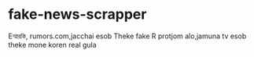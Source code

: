 # fake-news-scrapper
Eআরকি,    rumors.com,jacchai esob Theke fake
R protjom alo,jamuna tv esob theke mone koren real gula